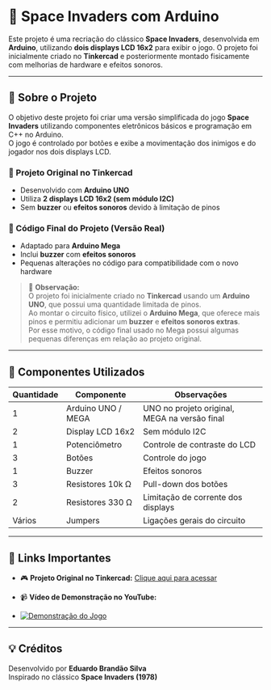 # 🚀 Space Invaders com Arduino

Este projeto é uma recriação do clássico **Space Invaders**, desenvolvida em **Arduino**, utilizando **dois displays LCD 16x2** para exibir o jogo. O projeto foi inicialmente criado no **Tinkercad** e posteriormente montado fisicamente com melhorias de hardware e efeitos sonoros.

---

## 🧠 Sobre o Projeto

O objetivo deste projeto foi criar uma versão simplificada do jogo **Space Invaders** utilizando componentes eletrônicos básicos e programação em C++ no Arduino.  
O jogo é controlado por botões e exibe a movimentação dos inimigos e do jogador nos dois displays LCD.

### 📘 Projeto Original no Tinkercad
- Desenvolvido com **Arduino UNO**  
- Utiliza **2 displays LCD 16x2 (sem módulo I2C)**  
- Sem **buzzer** ou **efeitos sonoros** devido à limitação de pinos  

### 💾 Código Final do Projeto (Versão Real)
- Adaptado para **Arduino Mega**  
- Inclui **buzzer** com **efeitos sonoros**  
- Pequenas alterações no código para compatibilidade com o novo hardware  

> 📝 **Observação:**  
> O projeto foi inicialmente criado no **Tinkercad** usando um **Arduino UNO**, que possui uma quantidade limitada de pinos.  
> Ao montar o circuito físico, utilizei o **Arduino Mega**, que oferece mais pinos e permitiu adicionar um **buzzer** e **efeitos sonoros extras**.  
> Por esse motivo, o código final usado no Mega possui algumas pequenas diferenças em relação ao projeto original.

---

## 🔧 Componentes Utilizados

| Quantidade | Componente | Observações |
|-------------|-------------|--------------|
| 1 | Arduino UNO / MEGA | UNO no projeto original, MEGA na versão final |
| 2 | Display LCD 16x2 | Sem módulo I2C |
| 1 | Potenciômetro | Controle de contraste do LCD |
| 3 | Botões | Controle do jogo |
| 1 | Buzzer | Efeitos sonoros |
| 3 | Resistores 10k Ω | Pull-down dos botões |
| 2 | Resistores 330 Ω | Limitação de corrente dos displays |
| Vários | Jumpers | Ligações gerais do circuito |

---

## 🔗 Links Importantes

- 🎮 **Projeto Original no Tinkercad:** [Clique aqui para acessar](https://www.tinkercad.com/things/6FMz1oGX6Bg-projeto-space-invaders-com-2-lcd-sem-efeitos-sonoros?sharecode=ApZ3dIfrCQZAPIDOOKYbFAd2AP10fWAGJ_BXco7bwzo)  
- 📹 **Vídeo de Demonstração no YouTube:**

- [![Demonstração do Jogo](https://img.youtube.com/vi/m7mRQU8E8xg/0.jpg)](https://www.youtube.com/watch?v=m7mRQU8E8xg)

---

## 💡 Créditos

Desenvolvido por **Eduardo Brandão Silva**  
Inspirado no clássico **Space Invaders (1978)**  
